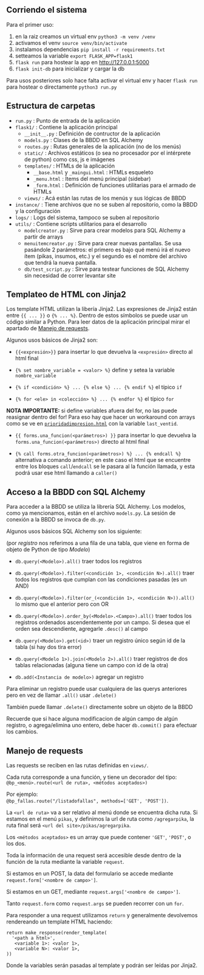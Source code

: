 ## Corriendo el sistema
Para el primer uso: 
1. en la raiz creamos un virtual env `python3 -m venv /venv`
2. activamos el venv `source venv/bin/activate`
3. instalamos dependencias `pip install -r requirements.txt`
4. setteamos la variable `export FLASK_APP=flask1`
5. `flask run` para hostear la app en http://127.0.0.1:5000
6. `flask init-db` para inicializar y cargar la db

Para usos posteriores solo hace falta activar el virtual env y hacer `flask run` para hostear o directamente `python3 run.py`

## Estructura de carpetas
* `run.py` : Punto de entrada de la aplicación
* `flask1/` : Contiene la aplicación principal
  * `__init__.py` : Definición de contructor de la aplicación
  * `models.py` : Clases de la BBDD en SQL Alchemy
  * `routes.py` : Rutas generales de la aplicación (no de los menús)
  * `static/` : Archivos estáticos (o sea no procesador por el intérprete de python) como css, js e imágenes
  * `templates/` : HTMLs de la aplicación
    * `__base.html` y `_maingui.html` : HTMLs esqueleto
    * `_menu.html` : Ítems del menú principal (sidebar)
    * `_form.html` : Definición de funciones utilitarias para el armado de HTMLs
  * `views/` : Acá están las rutas de los menús y sus lógicas de BBDD
* `instance/` : Tiene archivos que no se suben al repositorio, como la BBDD y la configuración
* `logs/` : Logs del sistema, tampoco se suben al repositorio
* `utils/` : Contiene scripts utilitarios para el desarrollo
  * `modelcreator.py` : Sirve para crear modelos para SQL Alchemy a partir de arrays
  * `menuitemcreator.py` : Sirve para crear nuevas pantallas. Se usa pasándole 2 parámetros: el primero es bajo qué menú irá el nuevo ítem (pikas, insumos, etc.) y el segundo es el nombre del archivo que tendrá la nueva pantalla.
  * `db/test_script.py` : Sirve para testear funciones de SQL Alchemy sin necesidad de correr levantar site

## Templateo de HTML con Jinja2
Los template HTML utilizan la libería Jinja2. Las expresiones de Jinja2 están entre `{{ ... }}` o `{% ... %}`. Dentro de estos símbolos se puede usar un código similar a Python. Para leer datos de la aplicación principal mirar el apartado de [Manejo de requests](#manejo-de-requests).

Algunos usos básicos de Jinja2 son:

* `{{<expresión>}}` para insertar lo que devuelva la `<expresión>` directo al html final

* `{% set nombre_variable = <valor> %}` define y setea la variable `nombre_variable`

* `{% if <condición> %} ... {% else %} ... {% endif %}` el típico `if`

* `{% for <ele> in <colección> %} ... {% endfor %}` el típico `for`

**NOTA IMPORTANTE:** si define variables afuera del for, no las puede reasignar dentro del for! Para eso hay que hacer un workaround con arrays como se ve en [`prioridadimpresion.html`](flask1/templates/menu/prioridades/prioridadimpresion.html) con la variable `last_ventid`.

* `{{ forms.una_funcion(<parámetros>) }}` para insertar lo que devuelva la `forms.una_funcion(<parámetros>)` directo al html final

* `{% call forms.otra_funcion(<parámetros>) %} ... {% endcall %}` alternativa a comando anterior; en este caso el html que se encuentre entre los bloques `call`/`endcall` se le pasara al la función llamada, y esta podrá usar ese html llamando a `caller()`

## Acceso a la BBDD con SQL Alchemy
Para acceder a la BBDD se utiliza la librería SQL Alchemy. Los modelos, como ya mencionamos, están en el archivo `models.py`. La sesión de conexión a la BBDD se invoca de `db.py`. 

Algunos usos básicos SQL Alchemy son los siguiente:

(por *registro* nos referimos a una fila de una tabla, que viene en forma de objeto de Python de tipo *Modelo*)

* `db.query(<Modelo>).all()` traer todos los registros

* `db.query(<Modelo>).filter(<condición 1>, <condición N>).all()` traer todos los registros que cumplan con las condiciones pasadas (es un AND)

* `db.query(<Modelo>).filter(or_(<condición 1>, <condición N>)).all()` lo mismo que el anterior pero con OR

* `db.query(<Modelo>).order_by(<Modelo>.<Campo>).all()` traer todos los registros ordenados ascendentemente por un campo. Si desea que el orden sea descendiente, agregarle `.desc()` al campo

* `db.query(<Modelo>).get(<id>)` traer un registro único según id de la tabla (si hay dos tira error)

* `db.query(<Modelo 1>).join(<Modelo 2>).all()` traer registros de dos tablas relacionadas (alguna tiene un campo con id de la otra)

* `db.add(<Instancia de modelo>)` agregar un registro

Para eliminar un registro puede usar cualquiera de las querys anteriores pero en vez de llamar `.all()` usar `.delete()`

También puede llamar `.delete()` directamente sobre un objeto de la BBDD

Recuerde que si hace alguna modificacion de algún campo de algún registro, o agrega/elimina uno entero, debe hacer `db.commit()` para efectuar los cambios.

## Manejo de requests

Las requests se reciben en las rutas definidas en `views/`.

Cada ruta corresponde a una función, y tiene un decorador del tipo:   
`@bp_<menú>.route(<url de ruta>, <métodos aceptados>)`

Por ejemplo:   
`@bp_fallas.route("/listadofallas", methods=['GET', 'POST'])`.

La `<url de ruta>` va a ser relativo al menú donde se encuentra dicha ruta. Si estamos en el menú `pikas`, y definimos la url de ruta como `/agregarpika`, la ruta final será `<url del site>/pikas/agregarpika`.

Los `<métodos aceptados>` es un array que puede contener `'GET'`, `'POST'`, o los dos.

Toda la información de una request será accesible desde dentro de la función de la ruta mediante la variable `request`.

Si estamos en un POST, la data del formulario se accede mediante `request.form['<nombre de campo>']`.

Si estamos en un GET, mediante `request.args['<nombre de campo>']`.

Tanto `request.form` como `request.args` se pueden recorrer con un `for`.

Para responder a una request utilizamos `return` y generalmente devolvemos rendereando un template HTML haciendo:
```
return make_response(render_template(
  '<path a html>',
   <variable 1>: <valor 1>,
   <variable N>: <valor 1>,
))
```
Donde la variables serán pasadas al template y podrán ser leídas por Jinja2.

